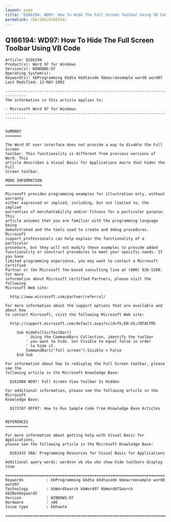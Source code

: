 ```yaml
---
layout: page
title: "Q166194: WD97: How To Hide The Full Screen Toolbar Using VB Code"
permalink: /kb/166/Q166194/
---
```


## Q166194: WD97: How To Hide The Full Screen Toolbar Using VB Code

	Article: Q166194
	Product(s): Word 97 for Windows
	Version(s): WINDOWS:97
	Operating System(s): 
	Keyword(s): kbProgramming kbdta kbdtacode kbmacroexample word8 word97
	Last Modified: 13-MAY-2002
	
	-------------------------------------------------------------------------------
	The information in this article applies to:
	
	- Microsoft Word 97 for Windows 
	-------------------------------------------------------------------------------
	
	
	SUMMARY
	=======
	
	The Word 97 user interface does not provide a way to disable the Full Screen
	toolbar. This functionality is different from previous versions of Word. This
	article describes a Visual Basic for Applications macro that hides the Full
	Screen toolbar.
	
	MORE INFORMATION
	================
	
	Microsoft provides programming examples for illustration only, without warranty
	either expressed or implied, including, but not limited to, the implied
	warranties of merchantability and/or fitness for a particular purpose. This
	article assumes that you are familiar with the programming language being
	demonstrated and the tools used to create and debug procedures. Microsoft
	support professionals can help explain the functionality of a particular
	procedure, but they will not modify these examples to provide added
	functionality or construct procedures to meet your specific needs. If you have
	limited programming experience, you may want to contact a Microsoft Certified
	Partner or the Microsoft fee-based consulting line at (800) 936-5200. For more
	information about Microsoft Certified Partners, please visit the following
	Microsoft Web site:
	
	  http://www.microsoft.com/partner/referral/
	
	For more information about the support options that are available and about how
	to contact Microsoft, visit the following Microsoft Web site:
	
	  http://support.microsoft.com/default.aspx?scid=fh;EN-US;CNTACTMS
	
	     Sub HideFullScrToolBar()
	         ' Using the CommandBars Collection, identify the toolbar
	         ' you want to hide. Set Visible to equal false in order
	         ' to hide it.
	         CommandBars("full screen").Visible = False
	     End Sub
	
	For information about how to redisplay the Full Screen toolbar, please see the
	following article in the Microsoft Knowledge Base:
	
	  Q161988 WD97: Full Screen View Toolbar Is Hidden
	
	For additional information, please see the following article in the Microsoft
	Knowledge Base:
	
	  Q173707 OFF97: How to Run Sample Code from Knowledge Base Articles
	
	
	REFERENCES
	==========
	
	For more information about getting help with Visual Basic for Applications,
	please see the following article in the Microsoft Knowledge Base:
	
	  Q163435 VBA: Programming Resources for Visual Basic for Applications
	
	Additional query words: wordcon vb vba vbe show hide toolbars display view
	
	======================================================================
	Keywords          : kbProgramming kbdta kbdtacode kbmacroexample word8 word97 
	Technology        : kbWordSearch kbWord97 kbWord97Search kbZNotKeyword2
	Version           : WINDOWS:97
	Hardware          : x86
	Issue type        : kbhowto
	
	=============================================================================
	
